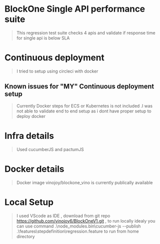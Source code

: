 # BlockOne Single API performance suite

> This regression test suite checks 4 apis and validate if response time for single api is below SLA

# Continuous deployment

> I tried to setup using circleci with docker

## Known issues for "MY" Continuous deployment setup

> Currently Docker steps for ECS or Kubernetes is not included .I was not able to validate end to end setup as i dont have proper setup to deploy docker

# Infra details

> Used cucumberJS and pactumJS

# Docker details

> Docker image vinojoy/blockone_vino is currently publically available

# Local Setup

> I used VScode as IDE , download from git repo https://github.com/vinojoy6/BlockOneV1.git , to run locally idealy you can use command .\node_modules\.bin\cucumber-js --publish .\features\stepdefinition\regression.feature to run from home directory
